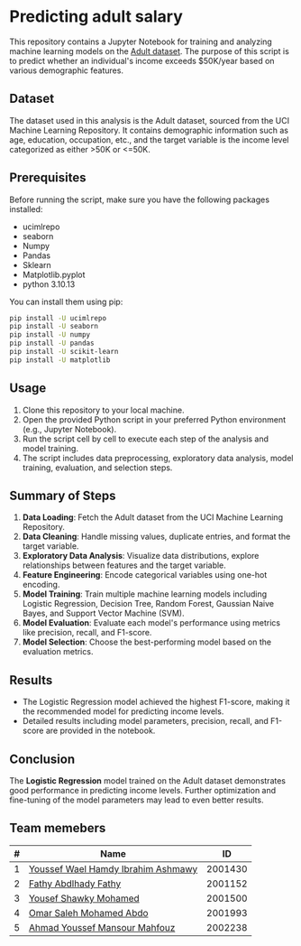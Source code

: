 # Predicting adult salary

This repository contains a Jupyter Notebook for training and analyzing machine learning models on the [Adult dataset](https://archive.ics.uci.edu/dataset/2/adult). The purpose of this script is to predict whether an individual's income exceeds $50K/year based on various demographic features.

## Dataset
The dataset used in this analysis is the Adult dataset, sourced from the UCI Machine Learning Repository. It contains demographic information such as age, education, occupation, etc., and the target variable is the income level categorized as either >50K or <=50K.

## Prerequisites
Before running the script, make sure you have the following packages installed:
- ucimlrepo
- seaborn
- Numpy
- Pandas
- Sklearn
- Matplotlib.pyplot
- python 3.10.13

You can install them using pip:

```bash
pip install -U ucimlrepo 
pip install -U seaborn 
pip install -U numpy 
pip install -U pandas 
pip install -U scikit-learn 
pip install -U matplotlib
```

## Usage
1. Clone this repository to your local machine.
2. Open the provided Python script in your preferred Python environment (e.g., Jupyter Notebook).
3. Run the script cell by cell to execute each step of the analysis and model training.
4. The script includes data preprocessing, exploratory data analysis, model training, evaluation, and selection steps.

## Summary of Steps
1. **Data Loading**: Fetch the Adult dataset from the UCI Machine Learning Repository.
2. **Data Cleaning**: Handle missing values, duplicate entries, and format the target variable.
3. **Exploratory Data Analysis**: Visualize data distributions, explore relationships between features and the target variable.
4. **Feature Engineering**: Encode categorical variables using one-hot encoding.
5. **Model Training**: Train multiple machine learning models including Logistic Regression, Decision Tree, Random Forest, Gaussian Naive Bayes, and Support Vector Machine (SVM).
6. **Model Evaluation**: Evaluate each model's performance using metrics like precision, recall, and F1-score.
7. **Model Selection**: Choose the best-performing model based on the evaluation metrics.

## Results
- The Logistic Regression model achieved the highest F1-score, making it the recommended model for predicting income levels.
- Detailed results including model parameters, precision, recall, and F1-score are provided in the notebook.

## Conclusion
The **Logistic Regression** model trained on the Adult dataset demonstrates good performance in predicting income levels. Further optimization and fine-tuning of the model parameters may lead to even better results.

## Team memebers
| # | Name  | ID |
| - |------------- | ------- |
| 1 |[Youssef Wael Hamdy Ibrahim Ashmawy](https://github.com/youssefashmawy)  | 2001430 |
| 2 |[Fathy Abdlhady Fathy](https://github.com/FathyAbdlhady)  | 2001152 |
| 3 |[Yousef Shawky Mohamed](https://github.com/thedarkevil987)  | 2001500 |
| 4 |[Omar Saleh Mohamed Abdo](https://github.com/MrMariodude)  | 2001993 |
| 5 |[Ahmad Youssef Mansour Mahfouz](https://github.com/rye141200) | 2002238 |

